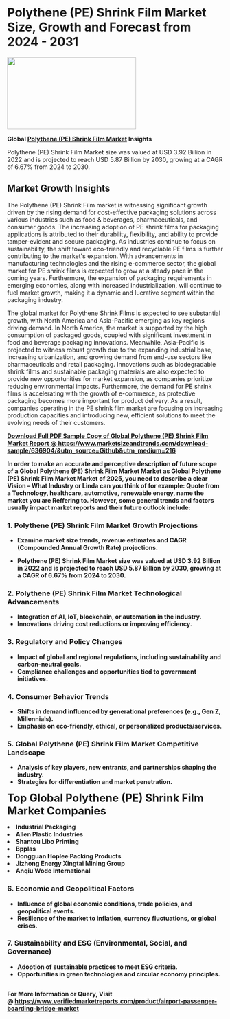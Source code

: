 <H1>Polythene (PE) Shrink Film Market Size, Growth and Forecast from 2024 - 2031</H1><img class="aligncenter size-medium wp-image-584254" src="https://thirdeyenews.in/wp-content/uploads/2024/09/Global-Market-Research-300x168.jpeg" alt="" width="300" height="168" /><p><strong>Global&nbsp;<a href="https://www.marketsizeandtrends.com/download-sample/636904/&amp;utm_source=Github&utm_medium=216">Polythene (PE) Shrink Film Market</a> Insights</strong></p><p>Polythene (PE) Shrink Film Market size was valued at USD 3.92 Billion in 2022 and is projected to reach USD 5.87 Billion by 2030, growing at a CAGR of 6.67% from 2024 to 2030.</p><p><h2>Market Growth Insights</h2> <p>The Polythene (PE) Shrink Film market is witnessing significant growth driven by the rising demand for cost-effective packaging solutions across various industries such as food & beverages, pharmaceuticals, and consumer goods. The increasing adoption of PE shrink films for packaging applications is attributed to their durability, flexibility, and ability to provide tamper-evident and secure packaging. As industries continue to focus on sustainability, the shift toward eco-friendly and recyclable PE films is further contributing to the market's expansion. With advancements in manufacturing technologies and the rising e-commerce sector, the global market for PE shrink films is expected to grow at a steady pace in the coming years. Furthermore, the expansion of packaging requirements in emerging economies, along with increased industrialization, will continue to fuel market growth, making it a dynamic and lucrative segment within the packaging industry.</p> <p><strong><a href="#"></a></strong></p> <p>The global market for Polythene Shrink Films is expected to see substantial growth, with North America and Asia-Pacific emerging as key regions driving demand. In North America, the market is supported by the high consumption of packaged goods, coupled with significant investment in food and beverage packaging innovations. Meanwhile, Asia-Pacific is projected to witness robust growth due to the expanding industrial base, increasing urbanization, and growing demand from end-use sectors like pharmaceuticals and retail packaging. Innovations such as biodegradable shrink films and sustainable packaging materials are also expected to provide new opportunities for market expansion, as companies prioritize reducing environmental impacts. Furthermore, the demand for PE shrink films is accelerating with the growth of e-commerce, as protective packaging becomes more important for product delivery. As a result, companies operating in the PE shrink film market are focusing on increasing production capacities and introducing new, efficient solutions to meet the evolving needs of their customers.</p> <p><strong><a href="#"></p><p><span class=""><strong>Download Full PDF Sample Copy of Global Polythene (PE) Shrink Film Market Report</strong> @ <a href="https://www.marketsizeandtrends.com/download-sample/636904/&amp;utm_source=Github&utm_medium=216" target="_blank">https://www.marketsizeandtrends.com/download-sample/636904/&amp;utm_source=Github&utm_medium=216</a></span></p><p>In order to make an accurate and perceptive description of future scope of a Global&nbsp;Polythene (PE) Shrink Film Market Market as Global&nbsp;Polythene (PE) Shrink Film Market Market of 2025, you need to describe a clear Vision &ndash; What Industry or Linda can you think of for example: Quote from a Technology, healthcare, automotive, renewable energy, name the market you are Reffering to. However, some general trends and factors usually impact market reports and their future outlook include:</p><h3>1.&nbsp;<strong>Polythene (PE) Shrink Film Market Growth Projections</strong></h3><ul><li>Examine market size trends, revenue estimates and CAGR (Compounded Annual Growth Rate) projections.</li><li><p>Polythene (PE) Shrink Film Market size was valued at USD 3.92 Billion in 2022 and is projected to reach USD 5.87 Billion by 2030, growing at a CAGR of 6.67% from 2024 to 2030.</p></li></ul><h3>2.&nbsp;<strong>Polythene (PE) Shrink Film Market Technological Advancements</strong></h3><ul><li>Integration of AI, IoT, blockchain, or automation in the industry.</li><li>Innovations driving cost reductions or improving efficiency.</li></ul><h3>3.&nbsp;<strong>Regulatory and Policy Changes</strong></h3><ul><li>Impact of global and regional regulations, including sustainability and carbon-neutral goals.</li><li>Compliance challenges and opportunities tied to government initiatives.</li></ul><h3>4.&nbsp;<strong>Consumer Behavior Trends</strong></h3><ul><li>Shifts in demand influenced by generational preferences (e.g., Gen Z, Millennials).</li><li>Emphasis on eco-friendly, ethical, or personalized products/services.</li></ul><h3>5.&nbsp;<strong>Global Polythene (PE) Shrink Film Market Competitive Landscape</strong></h3><ul><li>Analysis of key players, new entrants, and partnerships shaping the industry.</li><li>Strategies for differentiation and market penetration.</li></ul><p data-pm-slice="1 1 []"><span style="color: inherit; font-family: inherit; font-size: 25px;">Top Global Polythene (PE) Shrink Film Market Companies</span></p><div class="" data-test-id=""><p><li>Industrial Packaging</li><li> Allen Plastic Industries</li><li> Shantou Libo Printing</li><li> Bpplas</li><li> Dongguan Hoplee Packing Products</li><li> Jizhong Energy Xingtai Mining Group</li><li> Anqiu Wode International</li></p></div><h3>6.&nbsp;<strong>Economic and Geopolitical Factors</strong></h3><ul><li>Influence of global economic conditions, trade policies, and geopolitical events.</li><li>Resilience of the market to inflation, currency fluctuations, or global crises.</li></ul><h3>7.&nbsp;<strong>Sustainability and ESG (Environmental, Social, and Governance)</strong></h3><ul><li>Adoption of sustainable practices to meet ESG criteria.</li><li>Opportunities in green technologies and circular economy principles.</li></ul><h2><strong style="font-size: 14px;">For More Information or Query, Visit @&nbsp;</strong><a style="background-color: #ffffff; font-size: 14px;" href="https://www.marketsizeandtrends.com/report/polythene-pe-shrink-film-market/" target="_blank">https://www.verifiedmarketreports.com/product/airport-passenger-boarding-bridge-market</a></h2>
